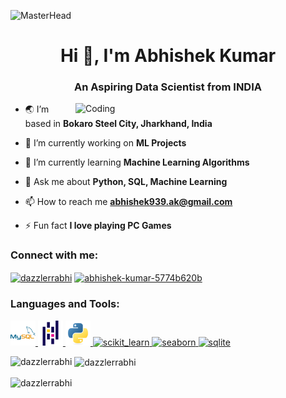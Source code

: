 ![MasterHead](https://media.licdn.com/dms/image/C4D12AQESj72-s5gEKg/article-cover_image-shrink_600_2000/0/1626753867110?e=2147483647&v=beta&t=Kf7YAuwZtyCGYLNch-Mgc5eOC-7h7uL_dnBAIgsAFRQ)
<h1 align="center">Hi 👋, I'm Abhishek Kumar</h1>
<h3 align="center">An Aspiring Data Scientist from INDIA</h3>
<img align="right" alt="Coding" width="400" src="https://miro.medium.com/max/1670/1*ZSVmWGcc1weENb0ShawWxw.gif">



- 🌏 I’m based in **Bokaro Steel City, Jharkhand, India**

- 🔭 I’m currently working on **ML Projects**

- 🌱 I’m currently learning **Machine Learning Algorithms**

- 💬 Ask me about **Python, SQL, Machine Learning**

- 📫 How to reach me **abhishek939.ak@gmail.com**

- ⚡ Fun fact **I love playing PC Games**

<h3 align="left">Connect with me:</h3>
<p align="left">
<a href="https://twitter.com/dazzlerrabhi" target="blank"><img align="center" src="https://raw.githubusercontent.com/rahuldkjain/github-profile-readme-generator/master/src/images/icons/Social/twitter.svg" alt="dazzlerrabhi" height="30" width="40" /></a>
<a href="https://linkedin.com/in/abhishek-kumar-5774b620b" target="blank"><img align="center" src="https://raw.githubusercontent.com/rahuldkjain/github-profile-readme-generator/master/src/images/icons/Social/linked-in-alt.svg" alt="abhishek-kumar-5774b620b" height="30" width="40" /></a>
</p>

<h3 align="left">Languages and Tools:</h3>
<p align="left"> <a href="https://www.mysql.com/" target="_blank" rel="noreferrer"> <img src="https://raw.githubusercontent.com/devicons/devicon/master/icons/mysql/mysql-original-wordmark.svg" alt="mysql" width="40" height="40"/> </a> <a href="https://pandas.pydata.org/" target="_blank" rel="noreferrer"> <img src="https://raw.githubusercontent.com/devicons/devicon/2ae2a900d2f041da66e950e4d48052658d850630/icons/pandas/pandas-original.svg" alt="pandas" width="40" height="40"/> </a> <a href="https://www.python.org" target="_blank" rel="noreferrer"> <img src="https://raw.githubusercontent.com/devicons/devicon/master/icons/python/python-original.svg" alt="python" width="40" height="40"/> </a> <a href="https://scikit-learn.org/" target="_blank" rel="noreferrer"> <img src="https://upload.wikimedia.org/wikipedia/commons/0/05/Scikit_learn_logo_small.svg" alt="scikit_learn" width="40" height="40"/> </a> <a href="https://seaborn.pydata.org/" target="_blank" rel="noreferrer"> <img src="https://seaborn.pydata.org/_images/logo-mark-lightbg.svg" alt="seaborn" width="40" height="40"/> </a> <a href="https://www.sqlite.org/" target="_blank" rel="noreferrer"> <img src="https://www.vectorlogo.zone/logos/sqlite/sqlite-icon.svg" alt="sqlite" width="40" height="40"/> </a> </p>

<p><img align="left" src="https://github-readme-stats.vercel.app/api/top-langs?username=dazzlerrabhi&show_icons=true&locale=en&layout=compact" alt="dazzlerrabhi" /></p>

<p>&nbsp;<img align="center" src="https://github-readme-stats.vercel.app/api?username=dazzlerrabhi&show_icons=true&locale=en" alt="dazzlerrabhi" /></p>

<p><img align="center" src="https://github-readme-streak-stats.herokuapp.com/?user=dazzlerrabhi&" alt="dazzlerrabhi" /></p>
